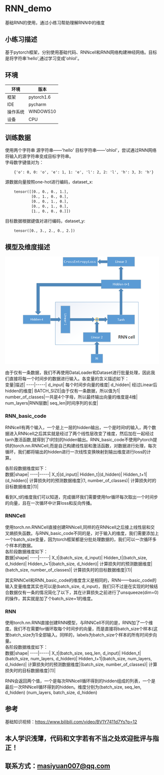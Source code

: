 # RNN_demo
基础RNN的使用，通过小练习帮助理解RNN中的维度

## 小练习描述
基于pytorch框架，分别使用基础代码、RNNcell和RNN网络构建神经网络。目标是将字符串'hello',通过学习变成'ohlol'。

## 环境
环境|版本|
----|----|
框架|pytorch1.6|
IDE|pycharm|
操作系统|WINDOWS10|
设备|CPU|

## 训练数据
使用两个字符串 源字符串——'hello'  目标字符串——'ohlol'，尝试通过RNN网络将输入的源字符串变成目标字符串。<br>
字母数字键值对为：
```
    {'o': 0, 0: 'o', 'e': 1, 1: 'e', 'l': 2, 2: 'l', 'h': 3, 3: 'h'}
```
源数据向量按照one-hot进行编码，dataset_x:<br>
```
    tensor([[0., 0., 0., 1.],
            [0., 1., 0., 0.],
            [0., 0., 1., 0.],
            [0., 0., 1., 0.],
            [1., 0., 0., 0.]])
```
目标数据根据键值对进行编码，dataset_y:<br>
```
    tensor([0., 3., 2., 0., 2.])
```

## 模型及维度描述

![Image text](https://github.com/SY-Ma/RNN_demo/blob/main/image/RNNcell%E7%BD%91%E7%BB%9C%E6%9E%B6%E6%9E%84%E5%9B%BE.png)<br>

由于仅有一条数据，我们不再使用DataLoader和Dataset进行批量处理，因此我们直接将每一个时间步的数据进行输入。各变量的含义描述如下：<br>
变量|描述|
----|-----|
d_input| 每个时间步向量的维度|
d_hidden| 经过Linear后hidden的维度|
BATCH_SIZE|由于仅有一条数据，所以值为1|
number_of_classes|一共是4个字母，所以最终输出向量的维度是4维|
num_layers|RNN层数|
seq_len|时间序列的长度|

### RNN_basic_code

RNNcell有两个输入，一个是上一层的hidden输出，一个是时间t的输入，两个数据进入RNNcell之后其实就是经过了两个线性层改变了维度，然后加在一起经过tanh激活函数,就得到了t时刻的hidden输出。RNN_basic_code不使用Pytorch提供的torch.nn.RNNCell,而是自己构建线性层和激活函数，对数据进行处理，每次循环，我们都将输出的hidden进行一次线性变换映射到输出维度进行loss的计算。<br>

各阶段数据维度如下：<br>
数据|shape|
----|-----|
X_t|(d_input)|
Hidden_t|(d_hidden)|
Hidden_t+1|(d_hidden)|
计算损失时的预测数据维度|(1, number_of_classes)|
计算损失时的目标数据维度|(1)|

看到X_t的维度我们可以知道，完成循环我们需要使用for循环每次取出一个时间步的向量，且在一次循环中计算loss和反向传播。

### RNNCell
使用torch.nn.RNNCell直接创建RNNcell,同样的在RNNcell之后接上线性层和交叉熵损失函数。与RNN_basic_code不同的是，对于输入的维度，我们需要添加上一个batch_size变量，因为torch框架都是分批处理数据的，我们可以一次循环多个样本的数据。<br>
各阶段数据维度如下：<br>
数据|shape|
----|-----|
X_t|(batch_size, d_input)|
Hidden_t|(batch_size, d_hidden)|
Hidden_t+1|(batch_size, d_hidden)|
计算损失时的预测数据维度|(batch_size, number_of_classes)|
计算损失时的目标数据维度|(1)|

其实RNNCell和RNN_basic_code的维度含义是相同的，RNN——basic_code的输入变量维度其实也可以是(batch_size, d_input)，我们只不过是在实现的时候结合数据仅有一条的情况简化了以下，其在计算损失之前进行了unsqueeze(dim=0)的操作，其实就是加了个batch_size=1的维度。

### RNN
使用torch.nn.RNN直接创建RNN模型，与RNNCell不同的是，RNN加了一个维度。我们不在需要for循环取每个时间步的向量，而是直接将batch_size个样本(这里batch_size为1)全部输入。同样的，labels为batch_size个样本的所有时间步向量。<br>
各阶段数据维度如下：<br>
数据|shape|
----|-----|
X_t|(batch_size, seq_len, d_input)|
Hidden_t|(batch_size, num_layers, d_hidden)|
Hidden_t+1|(batch_size, num_layers, d_hidden)|
计算损失时的预测数据维度|(batch_size, number_of_classes)|
计算损失时的目标数据维度|(1)|

RNN会返回两个值，一个是每次RNNcell循环得到的hidden组成的列表，一个是最后一次RNNcell循环得到的hidden。维度分别为(batch_size, seq_len, d_hidden)  (num_layers, batch_size, d_hidden)

## 参考
基础知识视频：https://www.bilibili.com/video/BV1Y7411d7Ys?p=12


## 本人学识浅薄，代码和文字若有不当之处欢迎批评与指正！
## 联系方式：masiyuan007@qq.com
